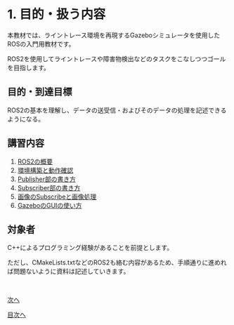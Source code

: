 # 1. 目的・扱う内容

本教材では、ライントレース環境を再現するGazeboシミュレータを使用したROSの入門用教材です。

ROS2を使用してライントレースや障害物検出などのタスクをこなしつつゴールを目指します。

## 目的・到達目標

ROS2の基本を理解し、データの送受信・およびそのデータの処理を記述できるようになる。

## 講習内容

1. [ROS2の概要](./part2.md)
2. [環境構築と動作確認](./part3.md)
3. [Publisher部の書き方](./part4.md)
4. [Subscriber部の書き方](./part5.md)
5. [画像のSubscribeと画像処理](./part6.md)
6. [GazeboのGUIの使い方](./gazebo_tutorial.md)

## 対象者

C++によるプログラミング経験があることを前提とします。

ただし、CMakeLists.txtなどのROS2も絡む内容があるため、手順通りに進めれば問題ないように資料は記述していきます。


<br>

[次へ](./part2.md)

[目次へ](./README.md)
